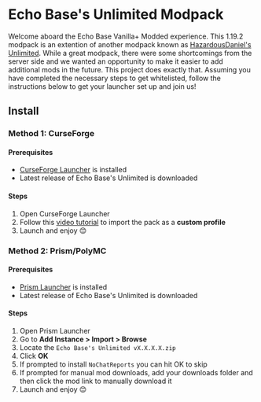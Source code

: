 # Echo Base's Unlimited Modpack
Welcome aboard the Echo Base Vanilla+ Modded experience. This 1.19.2 modpack is an extention of another modpack known as [HazardousDaniel's Unlimited](https://www.curseforge.com/minecraft/modpacks/hazardousdaniels-unlimited). While a great modpack, there were some shortcomings from the server side and we wanted an opportunity to make it easier to add additional mods in the future. This project does exactly that. Assuming you have completed the necessary steps to get whitelisted, follow the instructions below to get your launcher set up and join us!

## Install
### Method 1: CurseForge
#### Prerequisites
- [CurseForge Launcher](https://www.curseforge.com/download/app) is installed
- Latest release of Echo Base's Unlimited is downloaded

#### Steps
1. Open CurseForge Launcher
2. Follow this [video tutorial](https://www.youtube.com/watch?v=EGA6h3DMEEQ) to import the pack as a **custom profile**
3. Launch and enjoy 😊

### Method 2: Prism/PolyMC
#### Prerequisites
- [Prism Launcher](https://prismlauncher.org/download) is installed
- Latest release of Echo Base's Unlimited is downloaded

#### Steps
1. Open Prism Launcher
2. Go to **Add Instance > Import > Browse**
3. Locate the `Echo Base's Unlimited vX.X.X.X.zip`
4. Click **OK**
5. If prompted to install `NoChatReports` you can hit OK to skip
6. If prompted for manual mod downloads, add your downloads folder and then click the mod link to manually download it
7. Launch and enjoy 😊
